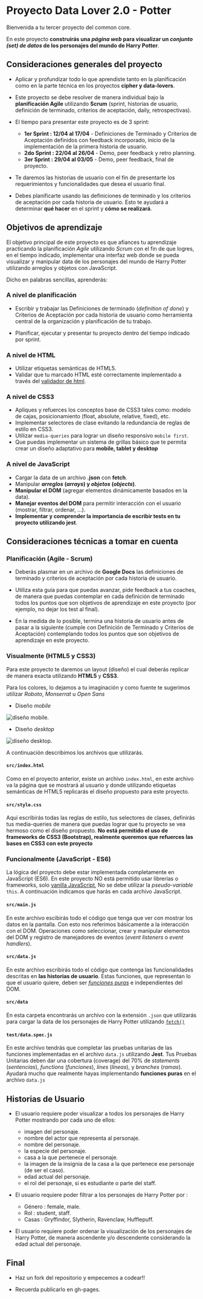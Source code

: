 # Proyecto Data Lover 2.0 - Potter

Bienvenida a tu tercer proyecto del common core.

En este proyecto **construirás una _página web_ para visualizar un _conjunto (set) de datos_ de los personajes del mundo de Harry Potter**.

## Consideraciones generales del proyecto

* Aplicar y profundizar todo lo que aprendiste tanto en la planificación como en la parte técnica en los proyectos **cipher y data-lovers**.

* Este proyecto se debe resolver de manera individual bajo la **planificación Agile** utilizando **Scrum** (sprint, historias de usuario, definición de terminado, criterios de aceptación, daily, retrospectivas).

* El tiempo para presentar este proyecto es de 3 sprint:
  * **1er Sprint : 12/04 al 17/04** - Definiciones de Terminado y Criterios de Aceptación definidos con feedback incorporado, inicio de la implementación de la primera historia de usuario.
  * **2do Sprint : 22/04 al 26/04** - Demo, peer feedback y retro planning.
  * **3er Sprint : 29/04 al 03/05** - Demo, peer feedback, final de proyecto.

* Te daremos las historias de usuario con el fin de presentarte los requerimientos y funcionalidades que desea el usuario final.

* Debes planificarte usando las definiciones de terminado y los criterios de aceptación por cada historia de usuario. Esto te ayudará a determinar **qué hacer** en el sprint y **cómo se realizará**.

## Objetivos de aprendizaje

El objetivo principal de este proyecto es que afiances tu aprendizaje practicando la planificación *Agile* utilizando *Scrum* con el fin de que logres, en el tiempo indicado, implementar una interfaz web donde se pueda visualizar y manipular data de los personajes del mundo de Harry Potter utilizando arreglos y objetos con JavaScript.

Dicho en palabras sencillas, aprenderás:

### A nivel de planificación

* Escribir y trabajar las Definiciones de terminado (_definition of done_) y Criterios de Aceptación por cada historia de usuario como herramienta central de la organización y planificación de tu trabajo.

* Planificar, ejecutar y presentar tu proyecto dentro del tiempo indicado por sprint.

### A nivel de HTML

* Utilizar etiquetas semánticas de HTML5.
* Validar que tu marcado HTML esté correctamente implementado a través del [validador de html](https://validator.w3.org/).

### A nivel de CSS3

* Apliques y refuerces los conceptos base de CSS3 tales como: modelo de cajas, posicionamiento (float, absolute, relative, fixed), etc.
* Implementar selectores de clase evitando la redundancia de reglas de estilo en CSS3.
* Utilizar `media-queries` para lograr un diseño responsivo `mobile first`.
* Que puedas implementar un sistema de grillas básico que te permita crear un diseño adaptativo para **mobile, tablet y desktop**

### A nivel de JavaScript

* Cargar la data de un archivo **.json** con **fetch**.
* Manipular **_arreglos_ (_arrays_) y _objetos_ (_objects_)**.
* **Manipular el DOM** (agregar elementos dinámicamente basados en la data).
* **Manejar eventos del DOM** para permitir interacción con el usuario (mostrar, filtrar, ordenar, ...).
* **Implementar y comprender la importancia de escribir tests en tu proyecto utilizando jest**.

## Consideraciones técnicas a tomar en cuenta

### Planificación (Agile - Scrum)

* Deberás plasmar en un archivo de **Google Docs** las definiciones de terminado y criterios de aceptación por cada historia de usuario.

* Utiliza esta guía para que puedas avanzar, pide feedback a tus coaches, de manera que puedas contemplar en cada definición de terminado todos los puntos que son objetivos de aprendizaje en este proyecto (por ejemplo, no dejar los test al final).

* En la medida de lo posible, termina una historia de usuario antes de pasar a la siguiente (cumple con Definición de Terminado  y Criterios de Aceptación) contemplando todos los puntos que son objetivos de aprendizaje en este proyecto.

### Visualmente (HTML5 y CSS3)

Para este proyecto te daremos un layout (diseño) el cual deberás replicar de manera exacta utilizando **HTML5** y **CSS3**.

Para los colores, lo dejamos a tu imaginación y como fuente te sugerimos utilizar *Roboto*, *Monserrat* u *Open Sans*

* Diseño *mobile*

 ![diseño mobile](https://user-images.githubusercontent.com/25906896/56050330-3403c400-5d11-11e9-8e8b-ab479ca1054b.png).

* Diseño *desktop*

![diseño desktop](https://user-images.githubusercontent.com/25906896/56048432-22b8b880-5d0d-11e9-807c-e7e74c19e39c.png).

 A continuación describimos los archivos que utilizarás.

#### `src/index.html`

Como en el proyecto anterior, existe un archivo `index.html`, en este archivo va la página que se mostrará al usuario y donde utilizando etiquetas semánticas de HTML5 replicarás el diseño propuesto para este proyecto.

#### `src/style.css`

Aquí escribirás todas las reglas de estilo, tus selectores de clases, definirás tus media-queries de manera que puedas lograr que tu proyecto se vea hermoso como el diseño propuesto.
**No está permitido el uso de frameworks de CSS3 (Bootstrap), realmente queremos que refuerces las bases en CSS3 con este proyecto**

### Funcionalmente (JavaScript - ES6)

La lógica del proyecto debe estar implementada completamente en JavaScript (ES6). En este proyecto NO está permitido usar librerías o
frameworks, solo [vanilla JavaScript](https://medium.com/laboratoria-how-to/vanillajs-vs-jquery-31e623bbd46e),
No se debe utilizar la _pseudo-variable_ `this`.
A continuación indicamos que harás en cada archivo JavaScript.

#### `src/main.js`

En este archivo escibirás todo el código que tenga que ver con mostrar los datos en la pantalla. Con esto nos referimos básicamente a la interacción con el DOM. Operaciones como seleccionar, crear y manipular elementos del DOM y registro de manejadores de eventos (_event listeners_ o _event handlers_).

#### `src/data.js`

En este archivo escribirás todo el código que contenga las funcionalidades descritas en **las historias de usuario**.
Estas funciones, que representan lo que el usuario quiere, deben ser [_funciones puras_](https://medium.com/laboratoria-developers/introducci%C3%B3n-a-la-programaci%C3%B3n-funcional-en-javascript-parte-2-funciones-puras-b99e08c2895d) e independientes del DOM.

#### `src/data`

En esta carpeta encontrarás un archivo con la extensión `.json` que utilizarás para cargar la data de los personajes de Harry Potter utilizando [`fetch()`](https://developer.mozilla.org/es/docs/Web/API/Fetch_API)

#### `test/data.spec.js`

En este archivo tendrás que completar las pruebas unitarias de las funciones implementadas en el archivo `data.js` utilizando **Jest**.
Tus Pruebas Unitarias deben dar una cobertura (coverage) del 70% de _statements_ (_sentencias_), _functions_ (_funciones_), _lines_ (_líneas_), y _branches_ (_ramas_).
Ayudará mucho que realmente hayas implementando **funciones puras** en el archivo `data.js`

## Historias de Usuario

* El usuario requiere poder visualizar a todos los personajes de Harry Potter mostrando por cada uno de ellos:

  * imagen del personaje.
  * nombre del actor que representa al personaje.
  * nombre del personaje.
  * la especie del personaje.
  * casa a la que pertenece el personaje.
  * la imagen de la insignia de la casa a la que pertenece ese personaje (de ser el caso).
  * edad actual del personaje.
  * el rol del personaje, si es estudiante o parte del staff.

* El usuario requiere poder filtrar a los personajes de Harry Potter por :
  * Género : female, male.
  * Rol : student, staff.
  * Casas : Gryffindor, Slytherin, Ravenclaw, Hufflepuff.

* El usuario requiere poder ordenar la visualización de los personajes de Harry Potter, de manera ascendente y/o descendente considerando la edad actual del personaje.

## Final

* Haz un fork del repositorio y empecemos a codear!!

* Recuerda publicarlo en gh-pages.
